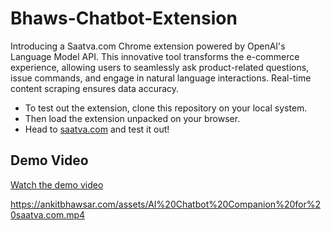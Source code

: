# Bhaws-Chatbot-Extension
Introducing a Saatva.com Chrome extension powered by OpenAI's Language Model API. This innovative tool transforms the e-commerce experience, allowing users to seamlessly ask product-related questions, issue commands, and engage in natural language interactions. Real-time content scraping ensures data accuracy.

- To test out the extension, clone this repository on your local system.
- Then load the extension unpacked on your browser.
- Head to [saatva.com](https://www.saatva.com/) and test it out!

## Demo Video

[Watch the demo video](https://ankitbhawsar.com/assets/AI%20Chatbot%20Companion%20for%20saatva.com.mp4)

https://ankitbhawsar.com/assets/AI%20Chatbot%20Companion%20for%20saatva.com.mp4
